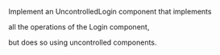 Implement an UncontrolledLogin component that implements

all the operations of the Login component,

but does so using uncontrolled components.
